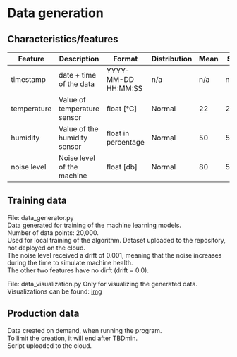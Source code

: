 # Data generation
## Characteristics/features
| Feature       | Description                   | Format                | Distribution  | Mean  | St    |
|---------------|-------------------------------|-----------------------|---------------|-------|-------|
| timestamp     | date + time of the data       | YYYY-MM-DD HH:MM:SS   | n/a           | n/a   | n/a   |
| temperature   | Value of temperature sensor   | float [°C]            | Normal        | 22    | 2     |
| humidity      | Value of the humidity sensor  | float in percentage   | Normal        | 50    | 5     |
| noise level   | Noise level of the machine    | float [db]            | Normal        | 80    | 5     |


## Training data
File: data_generator.py \
Data generated for training of the machine learning models. \
Number of data points: 20,000. \
Used for local training of the algorithm. Dataset uploaded to the repository, not deployed on the cloud. \
The noise level received a drift of 0.001, meaning that the noise increases during the time to simulate machine health. \
The other two features have no dirft (drift = 0.0).

File: data_visualization.py
Only for visualizing the generated data.
Visualizations can be found: [img](img)

## Production data
Data created on demand, when running the program. \
To limit the creation, it will end after TBDmin. \
Script uploaded to the cloud.

